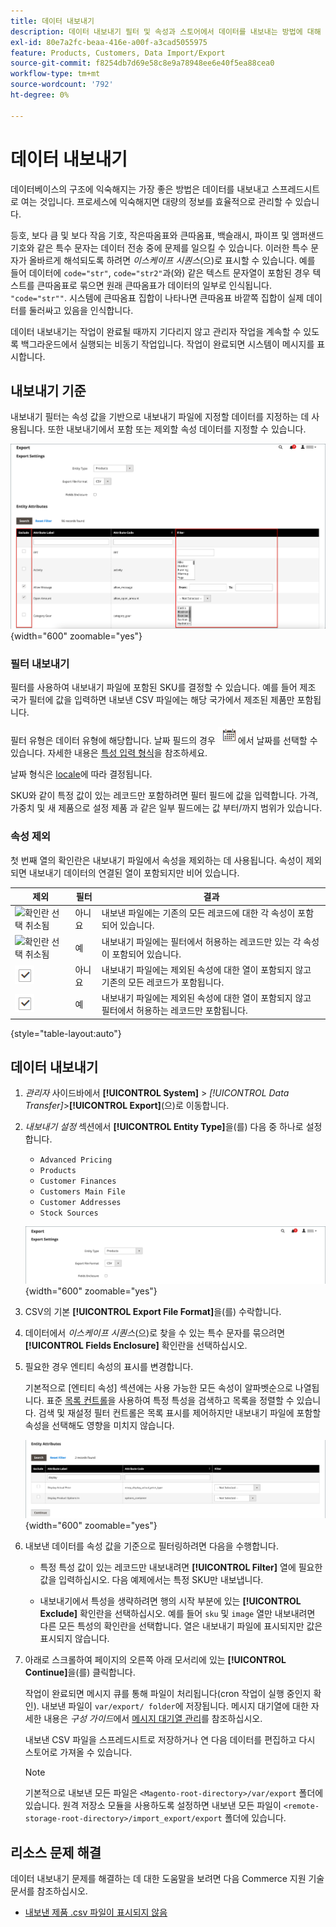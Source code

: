 ```yaml
---
title: 데이터 내보내기
description: 데이터 내보내기 필터 및 속성과 스토어에서 데이터를 내보내는 방법에 대해 알아봅니다.
exl-id: 80e7a2fc-beaa-416e-a00f-a3cad5055975
feature: Products, Customers, Data Import/Export
source-git-commit: f8254db7d69e58c8e9a78948ee6e40f5ea88cea0
workflow-type: tm+mt
source-wordcount: '792'
ht-degree: 0%

---
```


# 데이터 내보내기

데이터베이스의 구조에 익숙해지는 가장 좋은 방법은 데이터를 내보내고 스프레드시트로 여는 것입니다. 프로세스에 익숙해지면 대량의 정보를 효율적으로 관리할 수 있습니다.

등호, 보다 큼 및 보다 작음 기호, 작은따옴표와 큰따옴표, 백슬래시, 파이프 및 앰퍼샌드 기호와 같은 특수 문자는 데이터 전송 중에 문제를 일으킬 수 있습니다. 이러한 특수 문자가 올바르게 해석되도록 하려면 _이스케이프 시퀀스_(으)로 표시할 수 있습니다. 예를 들어 데이터에 `code="str"`, `code="str2"`과(와) 같은 텍스트 문자열이 포함된 경우 텍스트를 큰따옴표로 묶으면 원래 큰따옴표가 데이터의 일부로 인식됩니다. `"code="str""`. 시스템에 큰따옴표 집합이 나타나면 큰따옴표 바깥쪽 집합이 실제 데이터를 둘러싸고 있음을 인식합니다.

데이터 내보내기는 작업이 완료될 때까지 기다리지 않고 관리자 작업을 계속할 수 있도록 백그라운드에서 실행되는 비동기 작업입니다. 작업이 완료되면 시스템이 메시지를 표시합니다.

## 내보내기 기준

내보내기 필터는 속성 값을 기반으로 내보내기 파일에 지정할 데이터를 지정하는 데 사용됩니다. 또한 내보내기에서 포함 또는 제외할 속성 데이터를 지정할 수 있습니다.

![데이터 내보내기 기준](./assets/data-export-entity-attributes-exclude.png){width="600" zoomable="yes"}

### 필터 내보내기

필터를 사용하여 내보내기 파일에 포함된 SKU를 결정할 수 있습니다. 예를 들어 제조 국가 필터에 값을 입력하면 내보낸 CSV 파일에는 해당 국가에서 제조된 제품만 포함됩니다.

필터 유형은 데이터 유형에 해당합니다. 날짜 필드의 경우 ![달력 아이콘](../assets/icon-calendar.png)에서 날짜를 선택할 수 있습니다. 자세한 내용은 [특성 입력 형식](../catalog/attributes-input-types.md)을 참조하세요.

날짜 형식은 [locale](../getting-started/store-details.md#locale-options)에 따라 결정됩니다.

SKU와 같이 특정 값이 있는 레코드만 포함하려면 필터 필드에 값을 입력합니다. 가격, 가중치 및 새 제품으로 설정 제품 과 같은 일부 필드에는 값 부터/까지 범위가 있습니다.

### 속성 제외

첫 번째 열의 확인란은 내보내기 파일에서 속성을 제외하는 데 사용됩니다. 속성이 제외되면 내보내기 데이터의 연결된 열이 포함되지만 비어 있습니다.

| 제외 | 필터 | 결과 |
|--- |--- |--- |
| ![확인란 선택 취소됨](../assets/checkbox-clear.png) | 아니요 | 내보낸 파일에는 기존의 모든 레코드에 대한 각 속성이 포함되어 있습니다. |
| ![확인란 선택 취소됨](../assets/checkbox-clear.png) | 예 | 내보내기 파일에는 필터에서 허용하는 레코드만 있는 각 속성이 포함되어 있습니다. |
| ![선택한 확인란](../assets/checkbox-selected.png) | 아니요 | 내보내기 파일에는 제외된 속성에 대한 열이 포함되지 않고 기존의 모든 레코드가 포함됩니다. |
| ![선택한 확인란](../assets/checkbox-selected.png) | 예 | 내보내기 파일에는 제외된 속성에 대한 열이 포함되지 않고 필터에서 허용하는 레코드만 포함됩니다. |

{style="table-layout:auto"}

## 데이터 내보내기

1. _관리자_ 사이드바에서 **[!UICONTROL System]** > _[!UICONTROL Data Transfer]_>**[!UICONTROL Export]**(으)로 이동합니다.

1. _내보내기 설정_ 섹션에서 **[!UICONTROL Entity Type]**&#x200B;을(를) 다음 중 하나로 설정합니다.

   - `Advanced Pricing`
   - `Products`
   - `Customer Finances`
   - `Customers Main File`
   - `Customer Addresses`
   - `Stock Sources`

   ![데이터 내보내기 설정](./assets/data-export-settings.png){width="600" zoomable="yes"}

1. CSV의 기본 **[!UICONTROL Export File Format]**&#x200B;을(를) 수락합니다.

1. 데이터에서 _이스케이프 시퀀스_(으)로 찾을 수 있는 특수 문자를 묶으려면 **[!UICONTROL Fields Enclosure]** 확인란을 선택하십시오.

1. 필요한 경우 엔티티 속성의 표시를 변경합니다.

   기본적으로 [엔티티 속성] 섹션에는 사용 가능한 모든 속성이 알파벳순으로 나열됩니다. 표준 [목록 컨트롤](../getting-started/admin-grid-controls.md)을 사용하여 특정 특성을 검색하고 목록을 정렬할 수 있습니다. 검색 및 재설정 필터 컨트롤은 목록 표시를 제어하지만 내보내기 파일에 포함할 속성을 선택해도 영향을 미치지 않습니다.

   ![필터링된 엔터티 특성 데이터 내보내기](./assets/data-export-filter-entity-attributes.png){width="600" zoomable="yes"}

1. 내보낸 데이터를 속성 값을 기준으로 필터링하려면 다음을 수행합니다.

   - 특정 특성 값이 있는 레코드만 내보내려면 **[!UICONTROL Filter]** 열에 필요한 값을 입력하십시오. 다음 예제에서는 특정 SKU만 내보냅니다.

   - 내보내기에서 특성을 생략하려면 행의 시작 부분에 있는 **[!UICONTROL Exclude]** 확인란을 선택하십시오. 예를 들어 `sku` 및 `image` 열만 내보내려면 다른 모든 특성의 확인란을 선택합니다. 열은 내보내기 파일에 표시되지만 값은 표시되지 않습니다.

1. 아래로 스크롤하여 페이지의 오른쪽 아래 모서리에 있는 **[!UICONTROL Continue]**&#x200B;을(를) 클릭합니다.

   작업이 완료되면 메시지 큐를 통해 파일이 처리됩니다(cron 작업이 실행 중인지 확인). 내보낸 파일이 `var/export/ folder`에 저장됩니다. 메시지 대기열에 대한 자세한 내용은 _구성 가이드_&#x200B;에서 [메시지 대기열 관리](https://experienceleague.adobe.com/docs/commerce-operations/configuration-guide/message-queues/manage-message-queues.html?lang=ko)를 참조하십시오.

   내보낸 CSV 파일을 스프레드시트로 저장하거나 연 다음 데이터를 편집하고 다시 스토어로 가져올 수 있습니다.

   >[!NOTE]
   >
   >기본적으로 내보낸 모든 파일은 `<Magento-root-directory>/var/export` 폴더에 있습니다. 원격 저장소 모듈을 사용하도록 설정하면 내보낸 모든 파일이 `<remote-storage-root-directory>/import_export/export` 폴더에 있습니다.

## 리소스 문제 해결

데이터 내보내기 문제를 해결하는 데 대한 도움말을 보려면 다음 Commerce 지원 기술 문서를 참조하십시오.

- [내보낸 제품 .csv 파일이 표시되지 않음](https://experienceleague.adobe.com/docs/commerce-knowledge-base/kb/troubleshooting/miscellaneous/exported-products-.csv-file-does-not-appear.html?lang=ko)
